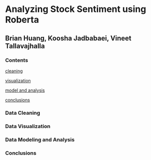 # Analyzing Stock Sentiment using Roberta

## Brian Huang, Koosha Jadbabaei, Vineet Tallavajhalla

### Contents
[cleaning](###Data-Cleaning)

[visualization](###Data-Visualization)

[model and analysis](###Data-Modeling-and-Analysis)

[conclusions](###Conclusions)

### Data Cleaning

### Data Visualization

### Data Modeling and Analysis 

### Conclusions


